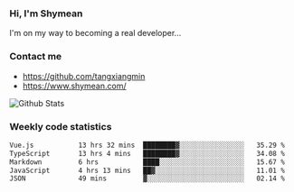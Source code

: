 ### Hi, I'm Shymean

I'm on my way to becoming a real developer...

### Contact me

- <https://github.com/tangxiangmin>
- <https://www.shymean.com/>

![Github Stats](https://github-readme-stats.vercel.app/api?username=tangxiangmin&show_icons=true&theme=dark)


###  Weekly code statistics

<!--START_SECTION:waka-->

```txt
Vue.js           13 hrs 32 mins  ████████▓░░░░░░░░░░░░░░░░   35.29 %
TypeScript       13 hrs 4 mins   ████████▓░░░░░░░░░░░░░░░░   34.08 %
Markdown         6 hrs           ████░░░░░░░░░░░░░░░░░░░░░   15.67 %
JavaScript       4 hrs 13 mins   ██▓░░░░░░░░░░░░░░░░░░░░░░   11.01 %
JSON             49 mins         ▓░░░░░░░░░░░░░░░░░░░░░░░░   02.14 %
```

<!--END_SECTION:waka-->